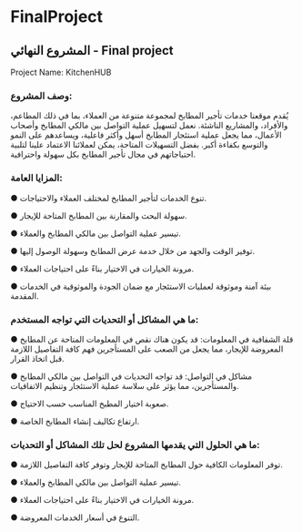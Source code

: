 # FinalProject
## المشروع النهائي - Final project

Project Name: KitchenHUB

### وصف المشروع:
يُقدم موقعنا خدمات تأجير المطابخ لمجموعة متنوعة من العملاء، بما في ذلك المطاعم، والأفراد، والمشاريع الناشئة. نعمل لتسهيل عملية التواصل بين مالكي المطابخ وأصحاب الأعمال، مما يجعل عملية استئجار المطابخ أسهل وأكثر فاعلية، ويساعدهم على النمو والتوسع بكفاءة أكبر. بفضل التسهيلات المتاحة، يمكن لعملائنا الاعتماد علينا لتلبية احتياجاتهم في مجال تأجير المطابخ بكل سهولة واحترافية.

### المزايا العامة:
●	تنوع الخدمات لتأجير المطابخ لمختلف العملاء والاحتياجات.

●	سهولة البحث والمقارنة بين المطابخ المتاحة للإيجار.

●	تيسير عملية التواصل بين مالكي المطابخ والعملاء.

●	توفير الوقت والجهد من خلال خدمة عرض المطابخ وسهولة الوصول إليها.

●	مرونة الخيارات في الاختيار بناءً على احتياجات العملاء.

●	بيئة آمنة وموثوقة لعمليات الاستئجار مع ضمان الجودة والموثوقية في الخدمات المقدمة. 

### ما هي المشاكل أو التحديات التي تواجه المستخدم:
●	قلة الشفافية في المعلومات: قد يكون هناك نقص في المعلومات المتاحة عن المطابخ المعروضة للإيجار، مما يجعل من الصعب على المستأجرين فهم كافة التفاصيل اللازمة قبل اتخاذ القرار.

●	مشاكل في التواصل: قد تواجه التحديات في التواصل بين مالكي المطابخ والمستأجرين، مما يؤثر على سلاسة عملية الاستئجار وتنظيم الاتفاقيات.

●	صعوبة اختيار المطبخ المناسب حسب الاحتياج. 

●	ارتفاع تكاليف إنشاء المطابخ الخاصة. 

### ما هي الحلول التي يقدمها المشروع لحل تلك المشاكل أو التحديات: 
●	توفر المعلومات الكافية حول المطابخ المتاحة للإيجار وتوفر كافة التفاصيل اللازمة.

●	تيسير عملية التواصل بين مالكي المطابخ والعملاء.

●	مرونة الخيارات في الاختيار بناءً على احتياجات العملاء.

●	التنوع في أسعار الخدمات المعروضة. 